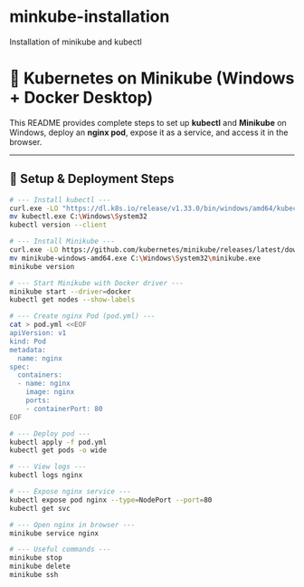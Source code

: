 # minkube-installation
Installation of minikube and kubectl

# 🚀 Kubernetes on Minikube (Windows + Docker Desktop)

This README provides complete steps to set up **kubectl** and **Minikube** on Windows, deploy an **nginx pod**, expose it as a service, and access it in the browser.  

---

## 🔧 Setup & Deployment Steps

```bash
# --- Install kubectl ---
curl.exe -LO "https://dl.k8s.io/release/v1.33.0/bin/windows/amd64/kubectl.exe"
mv kubectl.exe C:\Windows\System32
kubectl version --client

# --- Install Minikube ---
curl.exe -LO https://github.com/kubernetes/minikube/releases/latest/download/minikube-windows-amd64.exe
mv minikube-windows-amd64.exe C:\Windows\System32\minikube.exe
minikube version

# --- Start Minikube with Docker driver ---
minikube start --driver=docker
kubectl get nodes --show-labels

# --- Create nginx Pod (pod.yml) ---
cat > pod.yml <<EOF
apiVersion: v1
kind: Pod
metadata:
  name: nginx
spec:
  containers:
  - name: nginx
    image: nginx
    ports:
    - containerPort: 80
EOF

# --- Deploy pod ---
kubectl apply -f pod.yml
kubectl get pods -o wide

# --- View logs ---
kubectl logs nginx

# --- Expose nginx service ---
kubectl expose pod nginx --type=NodePort --port=80
kubectl get svc

# --- Open nginx in browser ---
minikube service nginx

# --- Useful commands ---
minikube stop
minikube delete
minikube ssh

